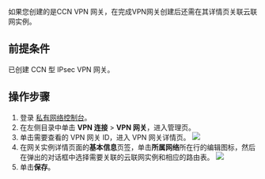 ﻿如果您创建的是CCN  VPN 网关，在完成VPN网关创建后还需在其详情页关联云联网实例。

## 前提条件
已创建 CCN 型 IPsec  VPN 网关。

## 操作步骤
1. 登录 [私有网络控制台](https://console.cloud.tencent.com/vpc/vpc?rid=1)。
2. 在左侧目录中单击 **VPN 连接** > **VPN 网关**，进入管理页。
3. 单击需要查看的 VPN 网关 ID，进入 VPN 网关详情页。
![](https://qcloudimg.tencent-cloud.cn/raw/b3f259b8e30a3f69a16b6da1d11ee182.png)
4. 在网关实例详情页面的**基本信息**页签，单击**所属网络**所在行的编辑图标，然后在弹出的对话框中选择需要关联的云联网实例和相应的路由表。
![](https://qcloudimg.tencent-cloud.cn/raw/964903b56faa1c3c046d9a3a1aa8ec09.png)
5. 单击**保存**。
